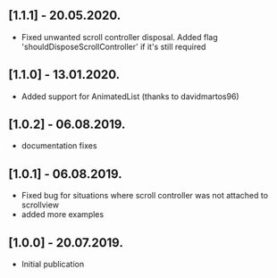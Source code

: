 ## [1.1.1] - 20.05.2020.

* Fixed unwanted scroll controller disposal. Added flag 'shouldDisposeScrollController' if it's still required 

## [1.1.0] - 13.01.2020.

* Added support for AnimatedList (thanks to davidmartos96)

## [1.0.2] - 06.08.2019.

* documentation fixes

## [1.0.1] - 06.08.2019.

* Fixed bug for situations where scroll controller was not attached to scrollview
* added more examples

## [1.0.0] - 20.07.2019.

* Initial publication
